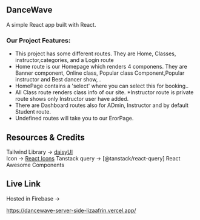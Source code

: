 ## DanceWave
A simple React app built with React.
<br/>

### **Our Project Features:**
* This project has some different routes. They are Home, Classes, instructor,categories, and a Login route
* Home route is our Homepage which renders 4 componens. They are Banner component, Online class,  Popular class Component,Popular instructor and Best dancer show, .
* HomePage contains a 'select' where you can select this for booking..
* All Class route renders class info of our site.
*Instructor route is private route shows only Instructor user have added.
* There are Dashboard routes also for ADmin, Instructor and by default Student route.
* Undefined routes will take you to our ErorPage.

## Resources & Credits

Tailwind Library -> [daisyUI](https://daisyui.com/)
<br/>
Icon -> [React Icons](https://react-icons.github.io/react-icons)
Tanstack query -> [@tanstack/react-query]
React Awesome Components

## Live Link
Hosted in Firebase ->

 https://dancewave-server-side-lizaafrin.vercel.app/